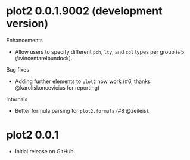 # plot2 0.0.1.9002 (development version)

Enhancements

- Allow users to specify different `pch`, `lty`, and `col` types per group (#5 @vincentarelbundock).

Bug fixes

- Adding further elements to `plot2` now work (#6, thanks @karoliskoncevicius for reporting)

Internals

- Better formula parsing for `plot2.formula` (#8 @zeileis). 

# plot2 0.0.1

* Initial release on GitHub.
